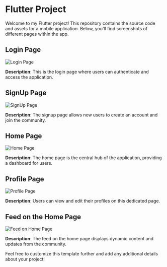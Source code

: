 # Flutter Project

Welcome to my Flutter project! This repository contains the source code and assets for a mobile application. Below, you'll find screenshots of different pages within the app.

## Login Page

![Login Page](https://github.com/MedClch/Flutter-project/assets/75173283/e43ea4e5-4a3d-4c7d-bed8-e444356651cc)

**Description**: This is the login page where users can authenticate and access the application.

## SignUp Page

![SignUp Page](https://github.com/MedClch/Flutter-project/assets/75173283/cb895083-caec-404b-8762-d27f5c50518e)

**Description**: The signup page allows new users to create an account and join the community.

## Home Page

![Home Page](https://github.com/MedClch/Flutter-project/assets/75173283/caad936e-d007-40c3-b40a-a3178c53d134)

**Description**: The home page is the central hub of the application, providing a dashboard for users.

## Profile Page

![Profile Page](https://github.com/MedClch/Flutter-project/assets/75173283/a8642fa2-4fc2-43ce-bb11-c7fa9ca8557c)

**Description**: Users can view and edit their profiles on this dedicated page.

## Feed on the Home Page

![Feed on Home Page](https://github.com/MedClch/Flutter-project/assets/75173283/210736d9-b1ea-40ac-9b50-e0f0f19c8113)

**Description**: The feed on the home page displays dynamic content and updates from the community.

Feel free to customize this template further and add any additional details about your project!
